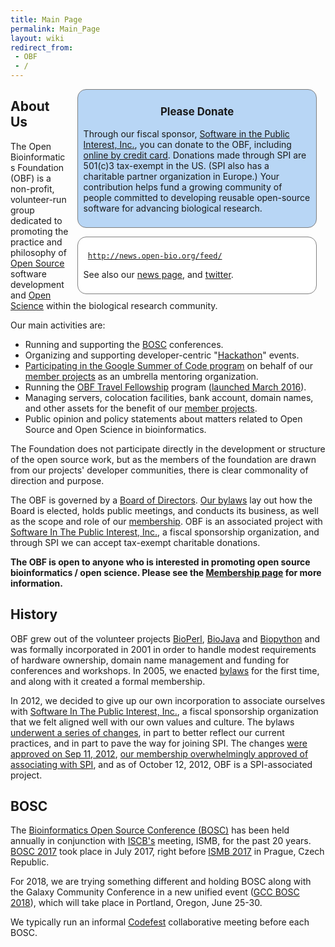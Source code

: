 ```yaml
---
title: Main Page
permalink: Main_Page
layout: wiki
redirect_from:
 - OBF
 - /
---
```


<div style="float:right;">
<div style="width:26em; background-color: rgb(184,214,245); border: 1px solid grey; border-radius: 1em; margin: 0em 1em 0em 1em; padding: 0.6em;">

<span style="font-size: larger">

<center>

**Please Donate**

</center>

</span>

Through our fiscal sponsor, [Software in the Public Interest,
Inc.](http://spi-inc.org/donations), you can donate to the OBF,
including [online by credit
card](https://co.clickandpledge.com/advanced/default.aspx?wid=66788#).
Donations made through SPI are 501(c)3 tax-exempt in the US. (SPI also
has a charitable partner organization in Europe.) Your contribution
helps fund a growing community of people committed to developing
reusable open-source software for advancing biological research.

</div>
<div style="width:26em; background-color: white; border: 1px solid grey; border-radius: 1em; margin: 1em 1em 0em 1em; padding: 0.6em;">

` `<rss max="5" item-max-length="150" templatename="Rss-feed">[`http://news.open-bio.org/feed/`](http://news.open-bio.org/feed/)</rss>

See also our [news page](News "wikilink"), and
[twitter](http://twitter.com/obf_news).

</div>
</div>

## About Us

The Open Bioinformatics Foundation (OBF) is a non-profit, volunteer-run
group dedicated to promoting the practice and philosophy of [Open
Source](wp:open_source "wikilink") software development and [Open
Science](wp:Open_science "wikilink") within the biological research
community.

Our main activities are:

- Running and supporting the [BOSC](BOSC "wikilink") conferences.
- Organizing and supporting developer-centric
  "[Hackathon](Hackathon "wikilink")" events.
- [ Participating in the Google Summer of Code
  program](Google_Summer_of_Code "wikilink") on behalf of our [ member
  projects](Projects "wikilink") as an umbrella mentoring organization.
- Running the [OBF Travel
  Fellowship](https://github.com/OBF/obf-docs/blob/master/Travel_fellowships.md)
  program ([launched March
  2016](http://news.open-bio.org/2016/03/01/obf-travel-fellowship-program/)).
- Managing servers, colocation facilities, bank account, domain names,
  and other assets for the benefit of our [ member
  projects](Projects "wikilink").
- Public opinion and policy statements about matters related to Open
  Source and Open Science in bioinformatics.

The Foundation does not participate directly in the development or
structure of the open source work, but as the members of the foundation
are drawn from our projects' developer communities, there is clear
commonality of direction and purpose.

The OBF is governed by a [Board of Directors](Board "wikilink"). [Our
bylaws](/wiki/OBF-Bylaws.pdf "wikilink") lay out how the Board is
elected, holds public meetings, and conducts its business, as well as
the scope and role of our [membership](membership "wikilink"). OBF is an
associated project with [Software In The Public Interest,
Inc.](http://spi-inc.org/), a fiscal sponsorship organization, and
through SPI we can accept tax-exempt charitable donations.

**The OBF is open to anyone who is interested in promoting open source
bioinformatics / open science. Please see the [Membership
page](Open_Bioinformatics_Foundation:Membership_application "wikilink")
for more information.**

## History

OBF grew out of the volunteer projects [BioPerl](BioPerl "wikilink"),
[BioJava](BioJava "wikilink") and [Biopython](Biopython "wikilink") and
was formally incorporated in 2001 in order to handle modest requirements
of hardware ownership, domain name management and funding for
conferences and workshops. In 2005, we enacted [
bylaws](/wiki/OBF-Bylaws.pdf "wikilink") for the first time, and along
with it created a formal membership.

In 2012, we decided to give up our own incorporation to associate
ourselves with [Software In The Public Interest,
Inc.](http://spi-inc.org/), a fiscal sponsorship organization that we
felt aligned well with our own values and culture. The bylaws [underwent
a series of changes](https://github.com/OBF/obf-docs/pull/8), in part to
better reflect our current practices, and in part to pave the way for
joining SPI. The changes [ were approved on Sep 11,
2012](Minutes:2012_Sep_ConfCall "wikilink"), [our membership
overwhelmingly approved of associating with
SPI](http://vote.heliosvoting.org/helios/e/OBFjoiningSPI), and as of
October 12, 2012, OBF is a SPI-associated project.

## BOSC

The [Bioinformatics Open Source Conference (BOSC)](BOSC "wikilink") has
been held annually in conjunction with [ISCB's](http://www.iscb.org)
meeting, ISMB, for the past 20 years. [BOSC 2017](BOSC_2017 "wikilink")
took place in July 2017, right before [ISMB
2017](https://www.iscb.org/ismbeccb2017) in Prague, Czech Republic.

For 2018, we are trying something different and holding BOSC along with
the Galaxy Community Conference in a new unified event ([GCC BOSC
2018](https://gccbosc2018.sched.com/)), which will take place in
Portland, Oregon, June 25-30.

We typically run an informal [Codefest](Codefest "wikilink")
collaborative meeting before each BOSC.
